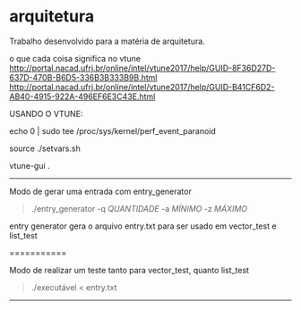 # arquitetura
Trabalho desenvolvido para a matéria de arquitetura.


o que cada coisa significa no vtune
http://portal.nacad.ufrj.br/online/intel/vtune2017/help/GUID-8F36D27D-637D-470B-B6D5-336B3B333B9B.html
http://portal.nacad.ufrj.br/online/intel/vtune2017/help/GUID-B41CF6D2-AB40-4915-922A-496EF6E3C43E.html

USANDO O VTUNE:

echo 0 | sudo tee /proc/sys/kernel/perf_event_paranoid 

source ./setvars.sh

vtune-gui .

_________________________________________________________________________________________________________

Modo de gerar uma entrada com entry_generator

> ./entry_generator -q _QUANTIDADE_ -a _MÍNIMO_ -z _MÁXIMO_

entry generator gera o arquivo entry.txt para ser usado em vector_test e list_test

===========

Modo de realizar um teste tanto para vector_test, quanto list_test

> ./executável < entry.txt

_________________________________________________________________________________________________________

